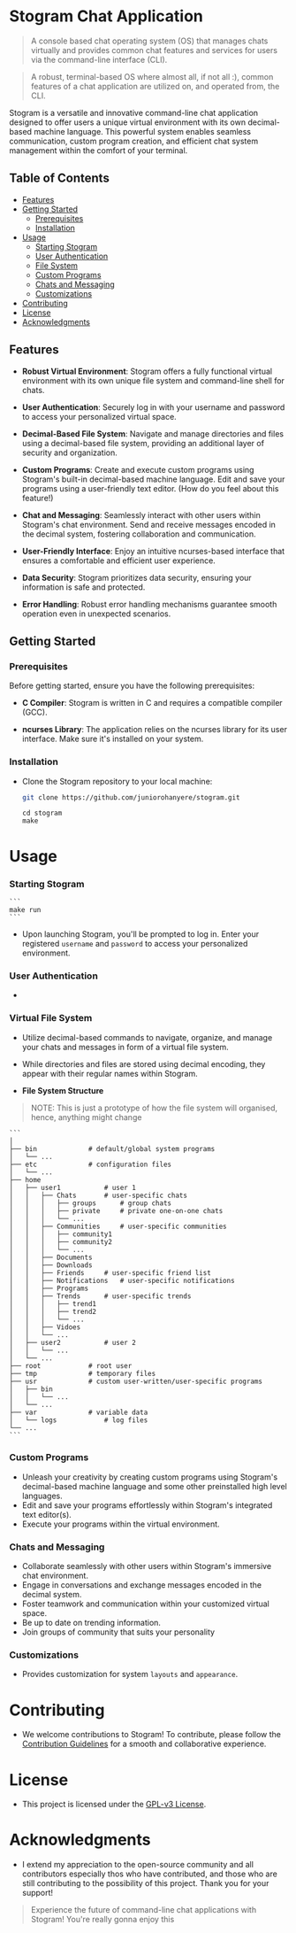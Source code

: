# Stogram Chat Application

> A console based chat operating system (OS) that manages chats virtually and provides common chat features and services for users via the command-line interface (CLI).

> A robust, terminal-based OS where almost all, if not all :), common features of a chat application are utilized on, and operated from, the CLI.

Stogram is a versatile and innovative command-line chat application designed to offer users a unique virtual environment with its own decimal-based machine language. This powerful system enables seamless communication, custom program creation, and efficient chat system management within the comfort of your terminal.

## Table of Contents

- [Features](#features)
- [Getting Started](#getting-started)
	- [Prerequisites](#prerequisites)
	- [Installation](#installation)
- [Usage](#usage)
	- [Starting Stogram](#starting-stogram)
	- [User Authentication](#user-authentication)
	- [File System](#file-system)
	- [Custom Programs](#custom-programs)
	- [Chats and Messaging](#chats-and-messaging)
	- [Customizations](#customizations)
- [Contributing](#contributing)
- [License](#license)
- [Acknowledgments](#acknowledgments)

## Features

- **Robust Virtual Environment**: Stogram offers a fully functional virtual environment with its own unique file system and command-line shell for chats.

- **User Authentication**: Securely log in with your username and password to access your personalized virtual space.

- **Decimal-Based File System**: Navigate and manage directories and files using a decimal-based file system, providing an additional layer of security and organization.

- **Custom Programs**: Create and execute custom programs using Stogram's built-in decimal-based machine language. Edit and save your programs using a user-friendly text editor. (How do you feel about this feature!)

- **Chat and Messaging**: Seamlessly interact with other users within Stogram's chat environment. Send and receive messages encoded in the decimal system, fostering collaboration and communication.

- **User-Friendly Interface**: Enjoy an intuitive ncurses-based interface that ensures a comfortable and efficient user experience.

- **Data Security**: Stogram prioritizes data security, ensuring your information is safe and protected.

- **Error Handling**: Robust error handling mechanisms guarantee smooth operation even in unexpected scenarios.

## Getting Started

### Prerequisites

Before getting started, ensure you have the following prerequisites:

- **C Compiler**: Stogram is written in C and requires a compatible compiler (GCC).

- **ncurses Library**: The application relies on the ncurses library for its user interface. Make sure it's installed on your system.

### Installation

- Clone the Stogram repository to your local machine:

	```sh
	git clone https://github.com/juniorohanyere/stogram.git
	```
	```
	cd stogram
	make
	```
# Usage

### Starting Stogram

	```
	make run
	```

- Upon launching Stogram, you'll be prompted to log in. Enter your registered `username` and `password` to access your personalized environment.

### User Authentication

- 

### Virtual File System

- Utilize decimal-based commands to navigate, organize, and manage your chats and messages in form of a virtual file system.
- While directories and files are stored using decimal encoding, they appear with their regular names within Stogram.

- **File System Structure**

> NOTE: This is just a prototype of how the file system will organised, hence, anything might change

	```
	│
	├── bin				# default/global system programs
	│   └── ...
	├── etc				# configuration files
	│   └── ...
	├── home
	│   ├── user1			# user 1
	│   │   ├── Chats		# user-specific chats
	│   │   │   ├── groups		# group chats
	│   │   │   ├── private		# private one-on-one chats
	│   │   │   └── ...
	│   │   ├── Communities		# user-specific communities
	│   │   │   ├── community1
	│   │   │   ├── community2
	│   │   │   └── ...
	│   │   ├── Documents
	│   │   ├── Downloads
	│   │   ├── Friends		# user-specific friend list
	│   │   ├── Notifications	# user-specific notifications
	│   │   ├── Programs
	│   │   ├── Trends		# user-specific trends
	│   │   │   ├── trend1
	│   │   │   ├── trend2
	│   │   │   └── ...
	│   │   ├── Vidoes
	│   │   └── ...
	│   ├── user2			# user 2
	│   │   └── ...
	│   └── ...
	├── root			# root user
	├── tmp				# temporary files
	├── usr				# custom user-written/user-specific programs
	│   ├── bin
	│   │   └── ...
	│   └── ...
	├── var				# variable data
	│   └── logs			# log files
	└── ...
	```

### Custom Programs

- Unleash your creativity by creating custom programs using Stogram's decimal-based machine language and some other preinstalled high level languages.
- Edit and save your programs effortlessly within Stogram's integrated text editor(s).
- Execute your programs within the virtual environment.

### Chats and Messaging

- Collaborate seamlessly with other users within Stogram's immersive chat environment.
- Engage in conversations and exchange messages encoded in the decimal system.
- Foster teamwork and communication within your customized virtual space.
- Be up to date on trending information.
- Join groups of community that suits your personality

### Customizations

- Provides customization for system `layouts` and `appearance`.


# Contributing

- We welcome contributions to Stogram! To contribute, please follow the [Contribution Guidelines](#) for a smooth and collaborative experience.

# License

- This project is licensed under the [GPL-v3 License](LICENSE).

# Acknowledgments

- I extend my appreciation to the open-source community and all contributors especially thos who have contributed, and those who are still contributing to the possibility of this project. Thank you for your support!

> Experience the future of command-line chat applications with Stogram!
> You're really gonna enjoy this
